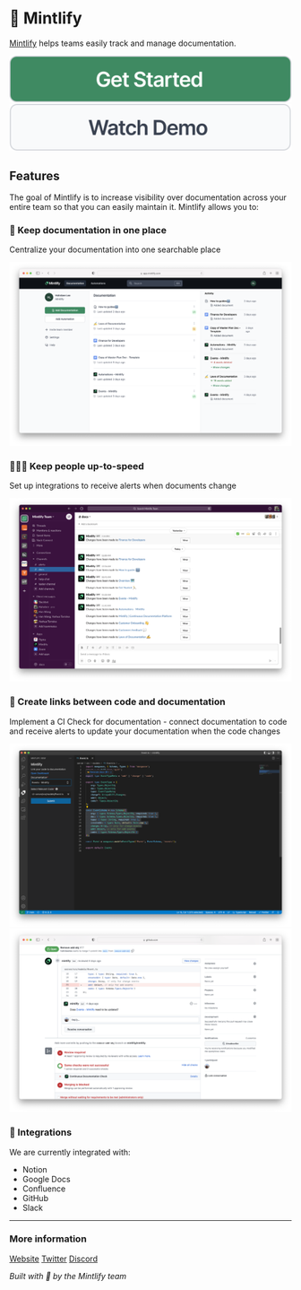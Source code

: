 # 🌿 Mintlify

[Mintlify](https://www.mintlify.com/) helps teams easily track and manage documentation.

<p align="center" class="flex row">
  <a href="https://www.mintlify.com/create"> <img src="./assets/GetStarted.svg" alt="Get Started"> </a>
  <a href="https://www.loom.com/share/892d08e178144cd89b109f9396e4db98"> <img src="./assets/WatchDemo.svg" alt="Watch Demo"> </a>
</p>

## Features

The goal of Mintlify is to increase visibility over documentation across your entire team so that you can easily maintain it. Mintlify allows you to:

### 🏡 Keep documentation in one place

Centralize your documentation into one searchable place

<img src="./assets/platform.png" width="700px" />

### 🏃🏽‍♀️ Keep people up-to-speed

Set up integrations to receive alerts when documents change

<img src="./assets/Slack.png" width="700px" />

### 🔗 Create links between code and documentation

Implement a CI Check for documentation - connect documentation to code and receive alerts to update your documentation when the code changes

<img src="./assets/VSCode.png" width="700px" />
<img src="./assets/GitHub.png" width="700px" />

### 🔌 Integrations

We are currently integrated with:

- Notion
- Google Docs
- Confluence
- GitHub
- Slack

---

### More information

[Website](https://mintlify.com/)
[Twitter](https://twitter.com/mintlify)
[Discord](https://discord.gg/6W7GuYuxra)

_Built with 💚 by the Mintlify team_
